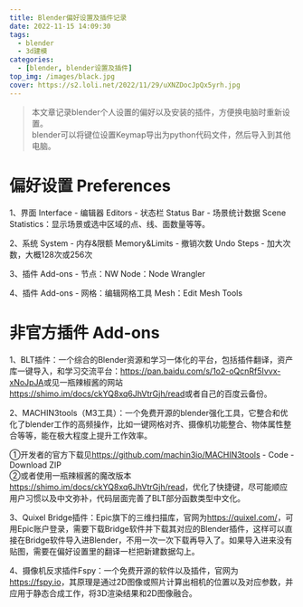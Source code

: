 ```yaml
---
title: Blender偏好设置及插件记录
date: 2022-11-15 14:09:30
tags:
  - blender
  - 3d建模
categories:
  - [blender, blender设置及插件]
top_img: /images/black.jpg
cover: https://s2.loli.net/2022/11/29/uXNZDocJpQx5yrh.jpg
---
```


> 本文章记录blender个人设置的偏好以及安装的插件，方便换电脑时重新设置。  
> blender可以将键位设置Keymap导出为python代码文件，然后导入到其他电脑。

# 偏好设置 Preferences
1、界面 Interface - 编辑器 Editors - 状态栏 Status Bar - 场景统计数据 Scene Statistics：显示场景或选中区域的点、线、面数量等等。

2、系统 System - 内存&限额 Memory&Limits - 撤销次数 Undo Steps - 加大次数，大概128次或256次

3、插件 Add-ons - 节点：NW Node：Node Wrangler

4、插件 Add-ons - 网格：编辑网格工具 Mesh：Edit Mesh Tools

# 非官方插件 Add-ons
1、BLT插件：一个综合的Blender资源和学习一体化的平台，包括插件翻译，资产库一键导入，和学习交流平台：<https://pan.baidu.com/s/1o2-oQcnRf5Ivvx-xNoJpJA>或见一瓶辣椒酱的网站<https://shimo.im/docs/ckYQ8xq6JhVtrGjh/read>或者自己的百度云备份。

2、MACHIN3tools（M3工具）：一个免费开源的blender强化工具，它整合和优化了blender工作的高频操作，比如一键网格对齐、摄像机功能整合、物体属性整合等等，能在极大程度上提升工作效率。

①开发者的官方下载见<https://github.com/machin3io/MACHIN3tools> - Code - Download ZIP  
②或者使用一瓶辣椒酱的魔改版本<https://shimo.im/docs/ckYQ8xq6JhVtrGjh/read>，优化了快捷键，尽可能顺应用户习惯以及中文弥补，代码层面完善了BLT部分函数类型中文化。

3、Quixel Bridge插件：Epic旗下的三维扫描库，官网为<https://quixel.com/>，可用Epic账户登录，需要下载Bridge软件并下载其对应的Blender插件，这样可以直接在Bridge软件导入进Blender，不用一次一次下载再导入了。如果导入进来没有贴图，需要在偏好设置里的翻译一栏把新建数据勾上。

4、摄像机反求插件Fspy：一个免费开源的软件以及插件，官网为<https://fspy.io>，其原理是通过2D图像或照片计算出相机的位置以及对应参数，并应用于静态合成工作，将3D渲染结果和2D图像融合。

